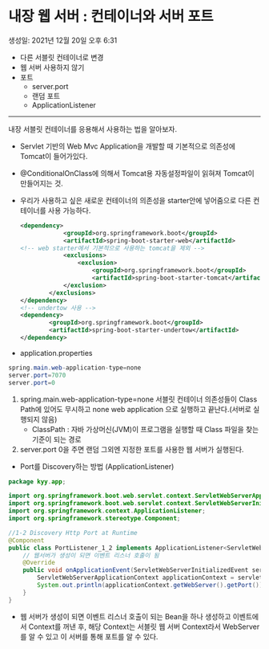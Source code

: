 # 내장 웹 서버 : 컨테이너와 서버 포트

생성일: 2021년 12월 20일 오후 6:31

- 다른 서블릿 컨테이너로 변경
- 웹 서버 사용하지 않기
- 포트
    - server.port
    - 랜덤 포트
    - ApplicationListener<ServletWebServerInitializedEvent>

---

내장 서블릿 컨테이너를 응용해서 사용하는 법을 알아보자.

- Servlet 기반의 Web Mvc Application을 개발할 때 기본적으로 의존성에 Tomcat이 들어가있다.
- @ConditionalOnClass에 의해서 Tomcat용 자동설정파일이 읽혀져 Tomcat이 만들어지는 것.
- 우리가 사용하고 싶은 새로운 컨테이너의 의존성을 starter안에 넣어줌으로 다른 컨테이너를 사용 가능하다.
    
    ```xml
    <dependency>
       			<groupId>org.springframework.boot</groupId>
       			<artifactId>spring-boot-starter-web</artifactId>
    <!-- web starter에서 기본적으로 사용하는 tomcat을 제외 -->
       			<exclusions>
       			    <exclusion>
                        <groupId>org.springframework.boot</groupId>
                        <artifactId>spring-boot-starter-tomcat</artifactId>
                </exclusion>
            </exclusions>
    </dependency>
    <!-- undertow 사용 -->
    <dependency>
            <groupId>org.springframework.boot</groupId>
            <artifactId>spring-boot-starter-undertow</artifactId>
    </dependency>
    ```
    
- application.properties

```java
spring.main.web-application-type=none
server.port=7070
server.port=0
```

1. spring.main.web-application-type=none
서블릿 컨테이너 의존성들이 Class Path에 있어도 무시하고 none web application 으로 실행하고 끝난다.(서버로 실행되지 않음)
    - ClassPath : 자바 가상머신(JVM)이 프로그램을 실행할 때 Class 파일을 찾는 기준이 되는 경로
2. server.port
0을 주면 랜덤 그외엔 지정한 포트를 사용한 웹 서버가 실행된다.
- Port를 Discovery하는 방법 (ApplicationListener)

```java
package kyy.app;

import org.springframework.boot.web.servlet.context.ServletWebServerApplicationContext;
import org.springframework.boot.web.servlet.context.ServletWebServerInitializedEvent;
import org.springframework.context.ApplicationListener;
import org.springframework.stereotype.Component;

//1-2 Discovery Http Port at Runtime
@Component
public class PortListener_1_2 implements ApplicationListener<ServletWebServerInitializedEvent> {
    // 웹서버가 생성이 되면 이벤트 리스너 호출이 됨
    @Override
    public void onApplicationEvent(ServletWebServerInitializedEvent servletWebServerInitializedEvent){
        ServletWebServerApplicationContext applicationContext = servletWebServerInitializedEvent.getApplicationContext();
        System.out.println(applicationContext.getWebServer().getPort());// 서블릿 웹 서버 컨택스트라서 웹 서버를 알 수 있고 이 서버를 통해 포트를 알 수 있다.
    }
}
```

- 웹 서버가 생성이 되면 이벤트 리스너 호출이 되는 Bean을 하나 생성하고
이벤트에서 Context를 꺼낸 후, 해당 Context는 서블릿 웹 서버 Context라서
WebServer를 알 수 있고 이 서버를 통해 포트를 알 수 있다.
